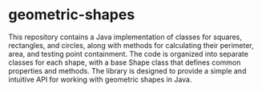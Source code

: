 # geometric-shapes
This repository contains a Java implementation of classes for squares, rectangles, and circles, along with methods for calculating their perimeter, area, and testing point containment. The code is organized into separate classes for each shape, with a base Shape class that defines common properties and methods. The library is designed to provide a simple and intuitive API for working with geometric shapes in Java.
